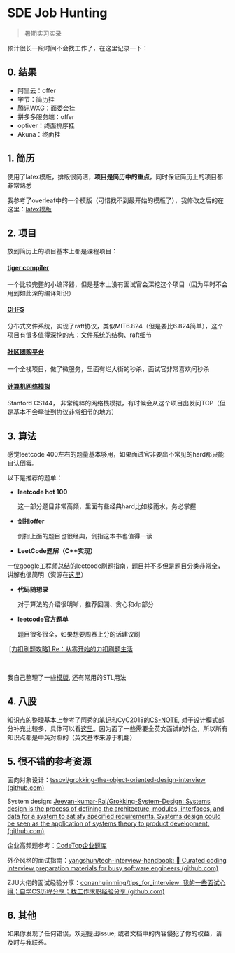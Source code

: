 # SDE Job Hunting

> 暑期实习实录

预计很长一段时间不会找工作了，在这里记录一下：



## 0. 结果

- 阿里云：offer
- 字节：简历挂
- 腾讯WXG：面委会挂
- 拼多多服务端：offer
- optiver：终面排序挂
- Akuna：终面挂



## 1. 简历

使用了latex模版，排版很简洁，**项目是简历中的重点**，同时保证简历上的项目都非常熟悉

我参考了overleaf中的一个模版（可惜找不到最开始的模版了），我修改之后的在这里：[latex模版](./简历/template.tex)



## 2. 项目

放到简历上的项目基本上都是课程项目：

#### [tiger compiler](https://ipads.se.sjtu.edu.cn/courses/compilers/labs.shtml)

一个比较完整的小编译器，但是基本上没有面试官会深挖这个项目（因为平时不会用到如此深的编译知识）

#### [CHFS](https://ipads.se.sjtu.edu.cn/courses/cse/labs/lab1.html)

分布式文件系统，实现了raft协议，类似MIT6.824（但是要比6.824简单），这个项目有很多值得深挖的点：文件系统的结构、raft细节

#### [社区团购平台](https://github.com/ZhaoHaoRu/Group-Purchase-Microservices-Architecture-Backend)

一个全栈项目，做了微服务，里面有烂大街的秒杀，面试官非常喜欢问秒杀

#### [计算机网络模拟](https://github.com/ZhaoHaoRu/CS144)

Stanford CS144， 非常纯粹的网络栈模拟，有时候会从这个项目出发问TCP（但是基本不会牵扯到协议非常细节的地方）



## 3. 算法

感觉leetcode 400左右的题量基本够用，如果面试官非要出不常见的hard那只能自认倒霉。

以下是推荐的题单：

- **leetcode hot 100**

  这一部分题目非常高频，里面有些经典hard比如接雨水，务必掌握

- **剑指offer**

  剑指上面的题目也很经典，剑指这本书也值得一读

- **LeetCode题解（C++实现）**

​		一位google工程师总结的leetcode刷题指南，题目并不多但是题目分类非常全，讲解也很简明（资源在[这里](./书籍资源)）

- **代码随想录**

  对于算法的介绍很明晰，推荐回溯、贪心和dp部分

- **leetcode官方题单**

  题目很多很全，如果想要周赛上分的话建议刷

​		[[力扣刷题攻略] Re：从零开始的力扣刷题生活](https://leetcode.cn/circle/discuss/E3yavq/)

​	

我自己整理了一些[模版](./算法/算法模版.md), 还有常用的STL用法



## 4. 八股

知识点的整理基本上参考了阿秀的[笔记](https://interviewguide.cn/notes/03-hunting_job/02-interview/01-01-01-basic.html)和CyC2018的[CS-NOTE](https://github.com/CyC2018), 对于设计模式部分补充比较多，具体可以看[这里](./八股)。因为面了一些需要全英文面试的外企，所以所有知识点都是中英对照的（英文基本来源于机翻）



## 5. 很不错的参考资源

面向对象设计：[tssovi/grokking-the-object-oriented-design-interview (github.com)](https://github.com/tssovi/grokking-the-object-oriented-design-interview)

System design:  [Jeevan-kumar-Raj/Grokking-System-Design: Systems design is the process of defining the architecture, modules, interfaces, and data for a system to satisfy specified requirements. Systems design could be seen as the application of systems theory to product development. (github.com)](https://github.com/Jeevan-kumar-Raj/Grokking-System-Design)

企业高频题参考：[CodeTop企业题库](https://codetop.cc/home)

外企风格的面试指南：[yangshun/tech-interview-handbook: 💯 Curated coding interview preparation materials for busy software engineers (github.com)](https://github.com/yangshun/tech-interview-handbook)

ZJU大佬的面试经验分享：[conanhujinming/tips_for_interview: 我的一些面试心得；自学CS历程分享；找工作求职经验分享 (github.com)](https://github.com/conanhujinming/tips_for_interview)



## 6. 其他

如果你发现了任何错误，欢迎提出issue; 或者文档中的内容侵犯了你的权益，请及时与我联系。
